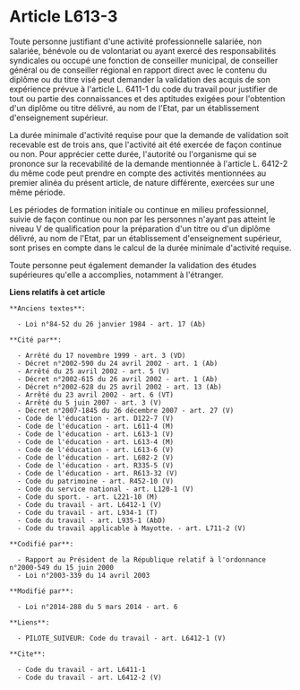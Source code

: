 # Article L613-3

Toute personne justifiant d'une activité professionnelle salariée, non salariée, bénévole ou de volontariat ou ayant exercé
des responsabilités syndicales ou occupé une fonction de conseiller municipal, de conseiller général ou de conseiller
régional en rapport direct avec le contenu du diplôme ou du titre visé peut demander la validation des acquis de son
expérience prévue à l'article L. 6411-1 du code du travail pour justifier de tout ou partie des connaissances et des
aptitudes exigées pour l'obtention d'un diplôme ou titre délivré, au nom de l'Etat, par un établissement d'enseignement
supérieur. 

La durée minimale d'activité requise pour que la demande de validation soit recevable est de trois ans, que l'activité ait
été exercée de façon continue ou non. Pour apprécier cette durée, l'autorité ou l'organisme qui se prononce sur la
recevabilité de la demande mentionnée à l'article L. 6412-2 du même code peut prendre en compte des activités mentionnées au
premier alinéa du présent article, de nature différente, exercées sur une même période. 

Les périodes de formation initiale ou continue en milieu professionnel, suivie de façon continue ou non par les personnes
n'ayant pas atteint le niveau V de qualification pour la préparation d'un titre ou d'un diplôme délivré, au nom de l'Etat,
par un établissement d'enseignement supérieur, sont prises en compte dans le calcul de la durée minimale d'activité requise. 

Toute personne peut également demander la validation des études supérieures qu'elle a accomplies, notamment à l'étranger.

**Liens relatifs à cet article**

	**Anciens textes**:

	  - Loi n°84-52 du 26 janvier 1984 - art. 17 (Ab)

	**Cité par**:

	  - Arrêté du 17 novembre 1999 - art. 3 (VD)
	  - Décret n°2002-590 du 24 avril 2002 - art. 1 (Ab)
	  - Arrêté du 25 avril 2002 - art. 5 (V)
	  - Décret n°2002-615 du 26 avril 2002 - art. 1 (Ab)
	  - Décret n°2002-628 du 25 avril 2002 - art. 13 (Ab)
	  - Arrêté du 23 avril 2002 - art. 6 (VT)
	  - Arrêté du 5 juin 2007 - art. 3 (V)
	  - Décret n°2007-1845 du 26 décembre 2007 - art. 27 (V)
	  - Code de l'éducation - art. D122-7 (V)
	  - Code de l'éducation - art. L611-4 (M)
	  - Code de l'éducation - art. L613-1 (V)
	  - Code de l'éducation - art. L613-4 (M)
	  - Code de l'éducation - art. L613-6 (V)
	  - Code de l'éducation - art. L682-2 (V)
	  - Code de l'éducation - art. R335-5 (V)
	  - Code de l'éducation - art. R613-32 (V)
	  - Code du patrimoine - art. R452-10 (V)
	  - Code du service national - art. L120-1 (V)
	  - Code du sport. - art. L221-10 (M)
	  - Code du travail - art. L6412-1 (V)
	  - Code du travail - art. L934-1 (T)
	  - Code du travail - art. L935-1 (AbD)
	  - Code du travail applicable à Mayotte. - art. L711-2 (V)

	**Codifié par**:

	  - Rapport au Président de la République relatif à l'ordonnance n°2000-549 du 15 juin 2000
	  - Loi n°2003-339 du 14 avril 2003

	**Modifié par**:

	  - Loi n°2014-288 du 5 mars 2014 - art. 6

	**Liens**:

	  - PILOTE_SUIVEUR: Code du travail - art. L6412-1 (V)

	**Cite**:

	  - Code du travail - art. L6411-1
	  - Code du travail - art. L6412-2 (V)

